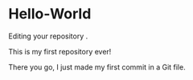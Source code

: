 # Hello-World
Editing your repository .

This is my first repository ever!


There you go, I just made my first commit in a Git file.
